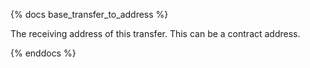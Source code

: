 {% docs base_transfer_to_address %}

The receiving address of this transfer. This can be a contract address. 

{% enddocs %}